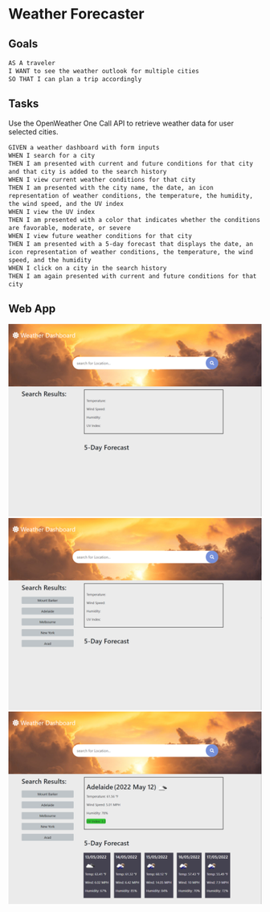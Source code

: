 # **Weather Forecaster**


## **Goals**

```
AS A traveler
I WANT to see the weather outlook for multiple cities
SO THAT I can plan a trip accordingly
```

## **Tasks**

Use the OpenWeather One Call API to retrieve weather data for user selected cities.
```
GIVEN a weather dashboard with form inputs
WHEN I search for a city
THEN I am presented with current and future conditions for that city and that city is added to the search history
WHEN I view current weather conditions for that city
THEN I am presented with the city name, the date, an icon representation of weather conditions, the temperature, the humidity, the wind speed, and the UV index
WHEN I view the UV index
THEN I am presented with a color that indicates whether the conditions are favorable, moderate, or severe
WHEN I view future weather conditions for that city
THEN I am presented with a 5-day forecast that displays the date, an icon representation of weather conditions, the temperature, the wind speed, and the humidity
WHEN I click on a city in the search history
THEN I am again presented with current and future conditions for that city
```

## **Web App**

![Pre History ](/img/ss.png)
![Search History ](/img/ss1.png)
![Post Search](/img/ss2.png)
